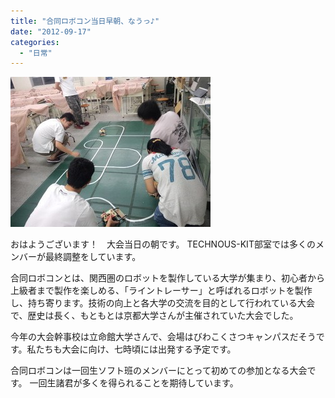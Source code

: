 ```yaml
---
title: "合同ロボコン当日早朝、なうっ♪"
date: "2012-09-17"
categories: 
  - "日常"
---
```


[![CA3H0352.jpg](images/CA3H0352-thumbnail2.jpg)](http://kitrobocon.up.seesaa.net/image/CA3H0352.jpg)  

おはようございます！　大会当日の朝です。 TECHNOUS-KIT部室では多くのメンバーが最終調整をしています。

合同ロボコンとは、関西圏のロボットを製作している大学が集まり、初心者から上級者まで製作を楽しめる、「ライントレーサー」と呼ばれるロボットを製作し、持ち寄ります。技術の向上と各大学の交流を目的として行われている大会で、歴史は長く、もともとは京都大学さんが主催されていた大会でした。

今年の大会幹事校は立命館大学さんで、会場はびわこくさつキャンパスだそうです。私たちも大会に向け、七時頃には出発する予定です。

合同ロボコンは一回生ソフト班のメンバーにとって初めての参加となる大会です。 一回生諸君が多くを得られることを期待しています。
